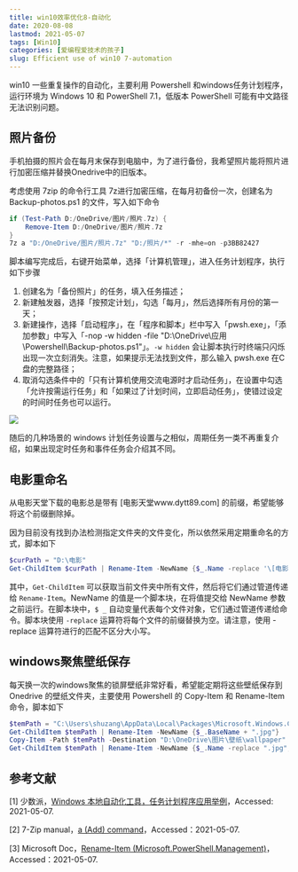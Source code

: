```yaml
---
title: win10效率优化8-自动化
date: 2020-08-08
lastmod: 2021-05-07
tags: [Win10]
categories: [爱编程爱技术的孩子]
slug: Efficient use of win10 7-automation
---
```


win10 一些重复操作的自动化，主要利用 Powershell 和windows任务计划程序，运行环境为 Windows 10 和 PowerShell 7.1，低版本 PowerShell 可能有中文路径无法识别问题。

<!--more-->

## 照片备份

手机拍摄的照片会在每月末保存到电脑中，为了进行备份，我希望照片能将照片进行加密压缩并替换Onedrive中的旧版本。

考虑使用 7zip 的命令行工具 7z进行加密压缩，在每月初备份一次，创建名为 Backup-photos.ps1 的文件，写入如下命令

```powershell
if (Test-Path D:/OneDrive/图片/照片.7z) {
    Remove-Item D:/OneDrive/图片/照片.7z
}
7z a "D:/OneDrive/图片/照片.7z" "D:/照片/*" -r -mhe=on -p3BB82427
```

脚本编写完成后，右键开始菜单，选择「计算机管理」，进入任务计划程序，执行如下步骤

1. 创建名为「备份照片」的任务，填入任务描述；
2. 新建触发器，选择「按预定计划」，勾选「每月」，然后选择所有月份的第一天；
3. 新建操作，选择「启动程序」，在「程序和脚本」栏中写入「pwsh.exe」，「添加参数」中写入「-nop -w hidden -file "D:\OneDrive\应用\Powershell\Backup-photos.ps1"」。`-w hidden` 会让脚本执行时终端只闪烁出现一次立刻消失。注意，如果提示无法找到文件，那么输入 pwsh.exe 在C盘的完整路径；
4. 取消勾选条件中的「只有计算机使用交流电源时才启动任务」，在设置中勾选「允许按需运行任务」和「如果过了计划时间，立即启动任务」，使错过设定的时间时任务也可以运行。

![](https://picped-1301226557.cos.ap-beijing.myqcloud.com/BC_20200808_windows计划任务设置.png)

随后的几种场景的 windows 计划任务设置与之相似，周期任务一类不再重复介绍，如果出现定时任务和事件任务会介绍其不同。

## 电影重命名

从电影天堂下载的电影总是带有 [电影天堂www.dytt89.com] 的前缀，希望能够将这个前缀删除掉。

因为目前没有找到办法检测指定文件夹的文件变化，所以依然采用定期重命名的方式，脚本如下

```powershell
$curPath = "D:\电影"
Get-ChildItem $curPath | Rename-Item -NewName {$_.Name -replace '\[电影天堂www.dytt89.com\]',''}
```

其中，`Get-ChildItem`  可以获取当前文件夹中所有文件，然后将它们通过管道传递给 `Rename-Item`。NewName 的值是一个脚本块，在将值提交给 NewName 参数之前运行。在脚本块中，`$ _` 自动变量代表每个文件对象，它们通过管道传递给命令。脚本块使用 `-replace` 运算符将每个文件的前缀替换为空。请注意，使用 -replace 运算符进行的匹配不区分大小写。

## windows聚焦壁纸保存

每天换一次的windows聚焦的锁屏壁纸非常好看，希望能定期将这些壁纸保存到 Onedrive 的壁纸文件夹，主要使用 Powershell 的 Copy-Item 和 Rename-Item 命令，脚本如下

```powershell
$temPath = "C:\Users\shuzang\AppData\Local\Packages\Microsoft.Windows.ContentDeliveryManager_cw5n1h2txyewy\LocalState\Assets\*"
Get-ChildItem $temPath | Rename-Item -NewName {$_.BaseName + ".jpg"}
Copy-Item -Path $temPath -Destination "D:\OneDrive\图片\壁纸\wallpaper"
Get-ChildItem $temPath | Rename-Item -NewName {$_.Name -replace ".jpg",""}
```

## 参考文献

[1] 少数派，[Windows 本地自动化工具，任务计划程序应用举例](https://sspai.com/post/66129)，Accessed: 2021-05-07.

[2] 7-Zip manual，[a (Add) command](https://7zip.bugaco.com/7zip/MANUAL/cmdline/commands/add.htm)，Accessed：2021-05-07.

[3] Microsoft Doc，[Rename-Item (Microsoft.PowerShell.Management)](https://docs.microsoft.com/en-us/powershell/module/microsoft.powershell.management/rename-item?view=powershell-7)，Accessed：2021-05-07.

